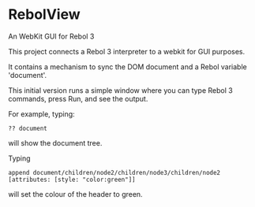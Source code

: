 RebolView
=========

An WebKit GUI for Rebol 3

This project connects a Rebol 3 interpreter to a webkit for GUI purposes.

It contains a mechanism to sync the DOM document and a Rebol variable 'document'.

This initial version runs a simple window where you can type Rebol 3 commands,
press Run, and see the output.

For example, typing:

    ?? document

will show the document tree.

Typing

    append document/children/node2/children/node3/children/node2 [attributes: [style: "color:green"]]

will set the colour of the header to green.

